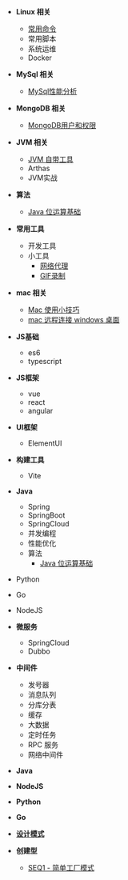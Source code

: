 

* **Linux 相关**
  * [常用命令](/work/linux/Linux常用命令.md)
  * 常用脚本
  * 系统运维
  * Docker
* **MySql 相关**
  * [MySql性能分析](/work/mysql/MySql性能分析.md)
* **MongoDB 相关**
  * [MongoDB用户和权限](/work/mongodb/mongodb用户权限.md)
* **JVM 相关**
  * [JVM 自带工具](/work/jvm/Java自带性能分析工具.md)
  * Arthas
  * JVM实战
* **算法**
  * [Java 位运算基础](/work/algorithm/位运算基础.md)
* **常用工具**
  * 开发工具
  * 小工具
    * [网络代理](/work/tools/网络代理.md)
    * [GIF录制](/work/tools/GIF录制.md)
* **mac 相关**
  * [Mac 使用小技巧](/work/mac/mac小技巧.md)
  * [mac 远程连接 windows 桌面](/work/mac/mac远程windows桌面.md)


* **JS基础**
  * es6
  * typescript
* **JS框架**
  * vue
  * react
  * angular
* **UI框架**
  * ElementUI
* **构建工具**
  * Vite


* **Java**
  * Spring
  * SpringBoot
  * SpringCloud
  * 并发编程
  * 性能优化
  * 算法
    * [Java 位运算基础](/work/algorithm/位运算基础.md)
* Python
* Go
* NodeJS


* **微服务**
  * SpringCloud
  * Dubbo
* **中间件**
  * 发号器
  * 消息队列
  * 分库分表
  * 缓存
  * 大数据
  * 定时任务
  * RPC 服务
  * 网络中间件


* **Java**
* **NodeJS**
* **Python**
* **Go**


* [**设计模式**](/blog/design-pattern/)
* **创建型**
  * [SEQ1 - 简单工厂模式](/blog/design-pattern/type1/SEQ1%20-%20简单工厂模式.md)
